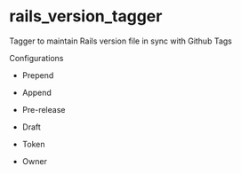 # rails_version_tagger
Tagger to maintain Rails version file in sync with Github Tags

Configurations

- Prepend
 
- Append 

- Pre-release

- Draft 

- Token

- Owner
